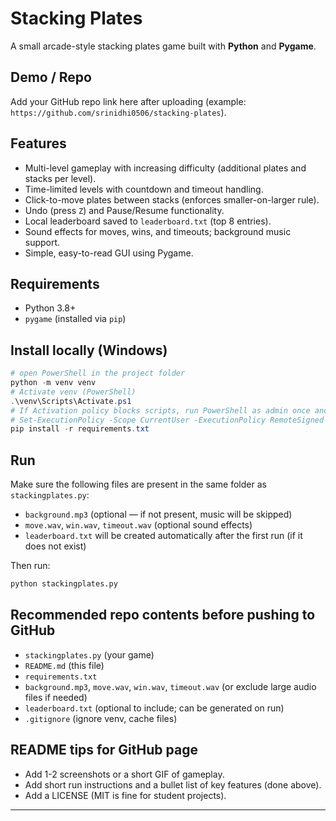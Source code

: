 # Stacking Plates

A small arcade-style stacking plates game built with **Python** and **Pygame**.

## Demo / Repo
Add your GitHub repo link here after uploading (example: `https://github.com/srinidhi0506/stacking-plates`).

## Features
- Multi-level gameplay with increasing difficulty (additional plates and stacks per level).
- Time-limited levels with countdown and timeout handling.
- Click-to-move plates between stacks (enforces smaller-on-larger rule).
- Undo (press `Z`) and Pause/Resume functionality.
- Local leaderboard saved to `leaderboard.txt` (top 8 entries).
- Sound effects for moves, wins, and timeouts; background music support.
- Simple, easy-to-read GUI using Pygame.

## Requirements
- Python 3.8+
- `pygame` (installed via `pip`)

## Install locally (Windows)
```powershell
# open PowerShell in the project folder
python -m venv venv
# Activate venv (PowerShell)
.\venv\Scripts\Activate.ps1
# If Activation policy blocks scripts, run PowerShell as admin once and:
# Set-ExecutionPolicy -Scope CurrentUser -ExecutionPolicy RemoteSigned
pip install -r requirements.txt
```

## Run
Make sure the following files are present in the same folder as `stackingplates.py`:
- `background.mp3` (optional — if not present, music will be skipped)
- `move.wav`, `win.wav`, `timeout.wav` (optional sound effects)
- `leaderboard.txt` will be created automatically after the first run (if it does not exist)

Then run:
```bash
python stackingplates.py
```

## Recommended repo contents before pushing to GitHub
- `stackingplates.py` (your game)
- `README.md` (this file)
- `requirements.txt`
- `background.mp3`, `move.wav`, `win.wav`, `timeout.wav` (or exclude large audio files if needed)
- `leaderboard.txt` (optional to include; can be generated on run)
- `.gitignore` (ignore venv, cache files)

## README tips for GitHub page
- Add 1-2 screenshots or a short GIF of gameplay.
- Add short run instructions and a bullet list of key features (done above).
- Add a LICENSE (MIT is fine for student projects).

---
